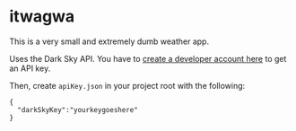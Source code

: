 # itwagwa

This is a very small and extremely dumb weather app.

Uses the Dark Sky API. You have to [create a developer account here](https://darksky.net/dev) to get an API key.

Then, create `apiKey.json` in your project root with the following:

```
{
  "darkSkyKey":"yourkeygoeshere"
}
```
